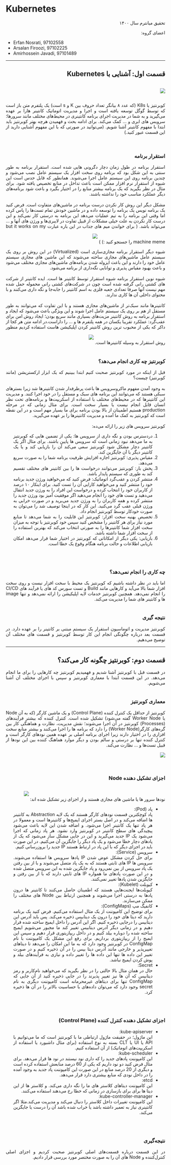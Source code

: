 Kubernetes
==========
<style>
    img{
        margin-top:3%;
        margin-bottom:3%;
    }
    div{
        justify-content:justify;
        text-align: justify;
    }
</style>
<div style="direction:rtl;">
تحقیق میانترم سال ۱۴۰۰

اعضای گروه:
</div>

* Erfan Nosrati, 97102558
* Arsalan Firoozi, 97102225
* Amirhossein Javadi, 97101489

<hr>

<div style="direction:rtl;">
<h2>قسمت اول: آشنایی با <b>Kubernetes</b></h2>
<img src="K8s.png">


کوبرنتیز یا K8s (که عدد ۸ بیانگر تعداد حروف بین K و s است) یک پلتفرم متن باز است که توسط گوگل توسعه یافته است و اجرا و مدیریت اتوماتیک کانتینر هارا بر عهده می‌گیرید و به شما در مدیریت اجرای برنامه کانتینری در محیط‌های مختلف مانند سرورها؛ سرویس های ابری و ... کمک می‌کند. برای ادامه بحث و فهمیدن هرچه بهتر کوبرنتیز باید ابتدا با مفهوم کانتینر آشنا شویم. (می‌توانید در صورتی که با این مفهوم آشنایی دارید از این قسمت عبور کنید.)
<br>
<br>
<br>
<h3>استقرار برنامه</h3>
استقرار برنامه در طول زمان دچار دگرونی هایی شده است. استقرار برنامه به طور سنتی به این شکل بود که برنامه روی سخت افزار یک سیستم عامل نصب می‌شود و چندین برنامه روی این سیستم عامل اجرا می‌شوند. همانطور که قابل حدس است این شیوه از استقرار نرم افزار ممکن است باعث تداخل در منابع تخصیص یافته شود. برای مثال در نظر بگیرید که یک برنامه بیشتر منابع را در اختیار بگیرد و باعث شود برنامه‌های دیگر عملکرد مناسب خود را نداشته باشند.
<br>
<br>
مشکل دیگر این روش کار نکردن درست برنامه در ماشین‌های متفاوت است. فرض کنید یک برنامه نویس یک برنامه را توسعه داده و در ماشین خودش تمام تست‌ها را پاس کرده اما وقتی این برنامه را به تیم عملیات می‌دهد این برنامه به درستی کار نمی‌کند و این درست کار نکردن به علت خیلی مشکلات از قبیل تفاوت در لایبری‌ها و ورژن های آنها و ... می‌تواند باشد. ( برای خواندن میم های جذاب در این باره عبارت but it works on my machine meme را جستجو کنید :) )

<img src="https://files.virgool.io/upload/users/1405661/posts/bwq61wsqavd9/6zqbmttympqv.jpeg">

شیوه دیگر استقرار برنامه مجازی‌سازی است (Virtualized) در این روش بر روی یک سیستم عامل ماشین‌‌های مجازی ساخته می‌شوند که این ماشین های مجازی سیستم عامل خود را دارند و این باعث ایزوله شدن برنامه‌های ماشین‌های مجازی مختلف می‌شود و باعث بهبود مقیاس پذیری و توانایی نگه‌داری از برنامه می‌شود.
<br>
<br>
شیوه نوین استقرار برنامه شیوه استقرار توسط کانتینر ها است. ایده کانتینر از شرکت های کشتی رانی گرفته شده است چون در شرکت‌های کشتی رانی محموله حمل شده مهم نیست آنها صرفا تعدادی جعبه فلزی به اسم کانتینر را جا‌به‌جا‌ و نگه داری می‌کنند و با محتوای داخلی آن ها کاری ندارند.
<br>
<br>
کانتینرها‌ مانند سبک‌تر از ماشین‌های مجازی هستند و با این تفاوت که می‌توانند به طور مستقل از هم بر روی یک سیستم عامل اجرا شوند و این ویژگی باعث می‌شود که ایجاد و استقرار برنامه به روش کانتینر مزیت‌های بسیاری مانند سریع بودن؛ ایجاد روش امن برای عقب‌گرد: عملکرد تقریبا یکسان در همه پلتفرم ها و ... را داراست.در ادامه متن هر کجا از داکر که یکی از محبوب ترین روش کانتینر کردن اپلیکیشن هاست استفاده کردیم منظور روش استقرار به وسیله کانتینرها است.
<img src="https://files.virgool.io/upload/users/1405661/posts/bwq61wsqavd9/ksbqdez3liiv.jpeg">
<br>
<br>
<h3>کوبرنتیز چه کاری انجام می‌دهد؟</h3>
قبل از اینکه در مورد کوبرنتیز صحبت کنیم ابتدا ببینیم که یک ابزار ارکستریشن (مانند کوبرنتیز) چیست؟
<br>
<br>
به وجود آمدن مفهوم ماکروسرویس ها باعث پرطرفدار شدن کانتینرها شد زیرا بسترهای سبکی هستند که می‌توانند این برنامه های سبک و مستقل را در خود اجرا کنند. و مدیریت این کانتینرها که در محیط‌های مختلف با استفاده از اسکریپت‌ها و برنامه‌های تحت نظر انسان قابل انجام نیست یا بسیار سخت است. برای مثال زمانی که در مرحله production هستیم اطمینان از بالا بودن برنامه برای ما بسیار مهم است و در این نقطه است که کوبرنتیز به کمک ما آمده و مدیریت کانتینرها را بر عهده می‌گیرید.
<br>
<br>
کوبرنتیز سرویس های زیر را ارائه می‌ده:

1. دردسترس بودن و نگه داری از سرویس ها: یکی از تضمین هایی که کوبرنتیز به ما می‌دهد نبود زمانی است که سرویس ها پایین باشند. برای مثال اگر یک کانتینر دچار مشکل شود کوبرنتیز سعی می‌کند آن را بازیابی کند و یا یک کانتینر دیگر با آن جایگزین کند.
1. مقیاس پذیری: کوبرنتیز اجازه افزایش ظرفیت برنامه شما را به صورت سریع می‌دهد.
1. پخش بار: کوبرنتیز می‌توانند درخواست ها را بین کانتینر های مختلف تقسیم کند به طوری که سیستم پایدار باشد.
1.  منتشر کردن و عقب‌گرد اتوماتیک: فرض کنید که می‌خواهید ورژن جدید برنامه خود را منتشر کنید و می‌‌خواهید کارایی آن را تست کنید. برای اینکار ۱۰ درصد از کاربران خود را انتخاب کرده و درخواست این افراد را به ورژن جدید انتقال می‌دهید و تست های خود را انجام می‌دهید اگر موفقیت آمیز بود ورژن جدید را منتشر کرده و همه کاربران را به ورژن جدید می‌برید و در صورت خرابی به ورژن قبلی عقب گرد می‌کنید. این کار که در اینجا توصیف شد را می‌توان به صورت خودکار توسط کوبرنتیز انجام داد.
1. تخصیص بهنیه سخت افزار: کوبرنتیز این قابلیت را به شما می‌دهد تا منابع مورد نیاز برای هر کانتینر را مشخص کنید سپس خود کوبرنتیز با توجه به میزان سخت افزار شما کانتینرها را به صورتی انتخاب می‌کند که بهترین استفاده را از سخت افزار شما داشته باشد.
1. بازیابی: یکی دیگر از امکاناتی که کوبرنتیز در اختیار شما قرار می‌دهد امکان بازیابی اطلاعات و حالت برنامه هنگام وقوع یک خطا است.
<br>
<br>
<h3>چه کاری را انجام نمی‌دهد؟</h3>
اما باید در نظر داشته باشیم که کوبرنتیز یک محیط با سخت افزار نیست و روی سخت افزار شما بالا می‌آید و کارهایی مانند ‌‌Build و تست سورس کد های یا فرآیند های CI/CD را انجام نمی‌دهد. همچنین کوبرنتیز خدمات لایه اپلیکیشن را ارائه نمی‌دهد و تنها image ها و کانتینر های شما را مدیریت می‌کند.
<br>
<br>
<h3>نتیجه گیری</h3>
کوبرنتیز مدیریت و اتوماسیون استقرار یک سیستم مبتنی بر کانتینر را بر عهده دارد. در قسمت بعد درباره چگونگی انجام این کار توسط کوبرنتیز و قسمت های مختلف آن توضیح می‌دهیم.

<hr>
<h2>قسمت دوم: کوبرنتیز چگونه کار می‌کند؟</h2>
در قسمت قبل با کوبرنتیز آشنا شدیم و فهمیدیم کوبرنتیز چه کارهایی را برای ما انجام می‌دهد. در این قسمت ابتدا با معماری کوبرنتیز و سپس با اجزای مختلف آن آشنا می‌شویم.
<br>
<br>
<h3>معماری کوبرنتیز</h3>
کوبرنتیز از حداقل یک کنترل کننده (Control Plane) و یک ماشین کارگر (که به آن Node یا Worker Node گفته می‌شود) تشکیل شده است. کنترل کننده که بیشتر فرآیندهای (Processes) کوبرنتیز در آن اجرا می‌شوند؛ نقش
مدیریت، نظارت و هماهنگی کار بین گره‌های کارگر(Worker Node) را دارد که برنامه ها را اجرا می‌کنند و بیشتر منابع سخت افزاری را در اختیار دارند زیرا اجرای برنامه اصلی بر عهده همین نود‌های کارگر است و کنترل کننده تنها بر درستی و سالم بودن و دیگر موارد هماهنگ کننده بین این نود‌ها از قبیل تست‌ها و ... نظارت می‌کند.
<br>
<img src="https://files.virgool.io/upload/users/1405661/posts/kmfqgq7e3zzn/ppktntnz7f4e.png">
<br>
<br>
<h3>اجزای تشکیل دهنده Node</h3>
نودها سرور ها یا ماشین های مجازی هستند و از اجزای زیر تشکیل شده اند:
<img src="https://files.virgool.io/upload/users/1405661/posts/kmfqgq7e3zzn/gm0aeoeybmco.png">

* پاد (‌Pod):<br>
پاد کوچکترین قسمت نودهای کارگر هستند که یک لایه Abstraction به کانتینر ها اضافه می‌کند و در اصل بستر اجرای ایمیج‌ها و کانتینرها است و معمولا در هر پاد تنها یک کانتینر اجرا می‌شود. و اضافه شدن این لایه باعث‌ می‌شود پیچیدگی های سطح کانتینر در کوبرنتیز وارد نشود. هر پاد زمانی که اجرا می‌شود یک IP جدید می‌گیرید و این در جایی مشکل ساز می‌شود که یک از پادهای دچار خطا می‌شود و یک پاد دیگر را جایگزین آن می‌کنیم. در این صورت باید در اجزای دیگر که با این پاد در ارتباط هستند IP جدید را بروزرسانی کنیم.
* سرویس (Service): <br>
برای حل کردن مشکل ‌عوض شدن IP پادها سرویس ها استفاده می‌شوند. سرویس ها IP های ثابتی هستند که به یک پاد متصل می‌شوند و با از بین رفتن یک پاد سرویس از بین نمی‌رود و پاد جایگزین شده به این سرویس متصل شده و در این صورت پاد‌های ما همواره IP های ثابتی دارند که با از بین رفتن و جایگزین شدن پادها تغییر نمی‌کنند.
* کیوبلت (Kubelet):<br>
کیوبلت‌ها ایجنت‌هایی هستند که اطمینان حاصل می‌کنند تا کانتینر ها درون پادها به درستی اجرا می‌شوند و همچنین ارتباط بین Node های مختلف را ممکن می‌سازند.
* کانفیگ مپ (ConfigMaps):<br>
برای توضیح این کامپوننت از یک مثال استفاده می‌کنیم. فرض کنید یک برنامه دارید که دیتا های خود را درون یک دیتابیس ذخیره می‌کند. پس باید آدرس این دیتابیس را درجایی ذخیره کنیم. اگر این آدرس را داخل ایمیج ساخته شده قرار دهیم و در زمانی دیگر آدرس دیتابیس تغییر کند ما مجبور می‌شویم ایمیج ساخته شده را دوباره بیلد کنیم و در داخل ریپازیتوری قرار دهیم و سپس این ایمیج را از ریپازیتوری برداریم. برای رفع این مشکل یک کامپوننت با نام ‌ConfigMap در کوبرنتیز وجود دارد که به ما این امکان را می‌دهد تا دیتاهای تغییرپذیر و خارجی مانند آدرس دیتا بیس را در آن ذخیره کنیم و در صورت تغییر این داده ها تنها این داده ها را تغییر داده و نیازی به فرآیندهای بیلد و پوش کردن ایمیج نباشد.
* Secret:<br>
حال در همان مثال بالا حالتی را در نظر بگیرید که می‌خواهید نام‌کاربر و رمز دیتابیس که آن ها نیز تغییر پذیرند را در جایی ذخیره کنید از آن جایی که ConfigMap تنها برای دیتاهای غیرمحرمانه است کامپوننت دیگری به نام secret وجود دارد که می‌توان داده‌های با حساسیت بالاتر را در آن ها ذخیره کرد.
<br>
<br>
<h3>اجزای تشکیل دهنده کنترل کننده (Control Plane)</h3>

* kube-apiserver:<br>
این ماژول؛ در حقیقت ماژول ارتباطی ما با کوبرنتیز است که ما می‌توانیم با API یا UI یا CLT بسته به نوع استفاده (برای مثال داشبورد یا استفاده از اسکریپت‌های اتوماتیک) از آن استفاده کنیم. ‌
* kube-scheduler:<br>
این کامپوننت پاد‌های جدید را که داری نود نیستند در نود ها قرار می‌دهد. برای مثال فرض کنید دو نود داریم که یکی از 60 درصد منابعش استفاده کرده است و دیگری از 20 درصد منابع در این صورت این کامپوننت پاد جدید به وجود آمده را در داخل نودی که منابع بیشتری دارد قرار می‌دهد.
* etcd:<br>
این کامپوننت دیتاهای کلاستر های ما را نگه داری می‌کند. و کلاستر ها از این دیتا ها برای برای بازسازی در زمانی که خطا رخ می‌دهند استفاده می‌کنند.
* kube-controller-manager:<br>
این کامپوننت تغییرات داخل کلاستر را دنبال می‌کند و مدیریت می‌کند.مثلا اگر کانتینری نیاز به تعمیر داشته باشد یا خراب شده باشد آن را درست یا جایگزین می‌کند.
<br>
<br>
<h3>نتیجه‌گیری</h3>
در این قسمت درباره قسمت‌های اصلی کوبرنتیز صحبت کردیم و اجزای اصلی کنترل‌کننده و Node های آن را به صورت مختصر مورد بررسی قرار دادیم.